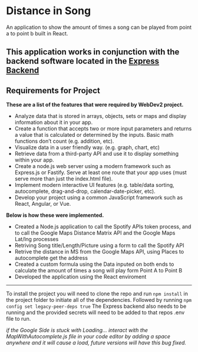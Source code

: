 # Distance in Song

An application to show the amount of times a song can be played from point a to point b built in React.

This application works in conjunction with the backend software located in the [Express Backend](https://github.com/KevinMilacki/express-backend)
---

## Requirements for Project
**These are a list of the features that were required by WebDev2 project.**

- Analyze data that is stored in arrays, objects, sets or maps and display information about it in your app.
- Create a function that accepts two or more input parameters and returns a value that is calculated or determined by the inputs.  Basic math functions don’t count (e.g. addition, etc).
- Visualize data in a user friendly way. (e.g. graph, chart, etc)
- Retrieve data from a third-party API and use it to display something within your app.
- Create a node.js web server using a modern framework such as Express.js or Fastify.  Serve at least one route that your app uses (must serve more than just the index.html file).
- Implement modern interactive UI features (e.g. table/data sorting, autocomplete, drag-and-drop, calendar-date-picker, etc).
- Develop your project using a common JavaScript framework such as React, Angular, or Vue.

**Below is how these were implemented.** 

- Created a Node.js application to call the Spotify APIs token process, and to call the Google Maps Distance Matrix API and the Google Maps Lat/lng processes
- Retriving Song title/Length/Picture using a form to call the Spotify API
- Retrive the distance in MS from the Google Maps API, using Places to autocomplete get the address
- Created a custom formula using the Data inputed on both ends to calculate the amount of times a song will play form Point A to Point B
- Developed the application using the React enviroment
---

To install the project you will need to clone the repo and run `npm install` in the project folder to initiate all of the dependencies.
Followed by running `npm config set legacy-peer-deps true`
The Express backend also needs to be running and the provided secrets will need to be added to that repos .env file to run.

*if the Google Side is stuck with Loading... interact with the MapWithAutocomplete.js file in your code editor by adding a space anywhere and it will cause a load, future versions will have this bug fixed.*


  

